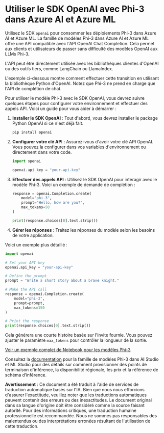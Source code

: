 # Utiliser le SDK OpenAI avec Phi-3 dans Azure AI et Azure ML

Utilisez le SDK `openai` pour consommer les déploiements Phi-3 dans Azure AI et Azure ML. La famille de modèles Phi-3 dans Azure AI et Azure ML offre une API compatible avec l'API OpenAI Chat Completion. Cela permet aux clients et utilisateurs de passer sans difficulté des modèles OpenAI aux LLMs Phi-3.

L'API peut être directement utilisée avec les bibliothèques clientes d'OpenAI ou des outils tiers, comme LangChain ou LlamaIndex.

L'exemple ci-dessous montre comment effectuer cette transition en utilisant la bibliothèque Python d'OpenAI. Notez que Phi-3 ne prend en charge que l'API de complétion de chat.

Pour utiliser le modèle Phi-3 avec le SDK OpenAI, vous devrez suivre quelques étapes pour configurer votre environnement et effectuer des appels API. Voici un guide pour vous aider à démarrer :

1. **Installer le SDK OpenAI** : Tout d'abord, vous devrez installer le package Python OpenAI si ce n'est déjà fait.
   ```bash
   pip install openai
   ```

2. **Configurer votre clé API** : Assurez-vous d'avoir votre clé API OpenAI. Vous pouvez la configurer dans vos variables d'environnement ou directement dans votre code.
   ```python
   import openai

   openai.api_key = "your-api-key"
   ```

3. **Effectuer des appels API** : Utilisez le SDK OpenAI pour interagir avec le modèle Phi-3. Voici un exemple de demande de complétion :
   ```python
   response = openai.Completion.create(
       model="phi-3",
       prompt="Hello, how are you?",
       max_tokens=50
   )

   print(response.choices[0].text.strip())
   ```

4. **Gérer les réponses** : Traitez les réponses du modèle selon les besoins de votre application.

Voici un exemple plus détaillé :
```python
import openai

# Set your API key
openai.api_key = "your-api-key"

# Define the prompt
prompt = "Write a short story about a brave knight."

# Make the API call
response = openai.Completion.create(
    model="phi-3",
    prompt=prompt,
    max_tokens=150
)

# Print the response
print(response.choices[0].text.strip())
```

Cela générera une courte histoire basée sur l'invite fournie. Vous pouvez ajuster le paramètre `max_tokens` pour contrôler la longueur de la sortie.

[Voir un exemple complet de Notebook pour les modèles Phi-3](https://github.com/Azure/azureml-examples/blob/main/sdk/python/foundation-models/phi-3/openaisdk.ipynb)

Consultez la [documentation](https://learn.microsoft.com/azure/ai-studio/how-to/deploy-models-phi-3?WT.mc_id=aiml-137032-kinfeylo) pour la famille de modèles Phi-3 dans AI Studio et ML Studio pour des détails sur comment provisionner des points de terminaison d'inférence, la disponibilité régionale, les prix et la référence de schéma d'inférence.

**Avertissement** :
Ce document a été traduit à l'aide de services de traduction automatique basés sur l'IA. Bien que nous nous efforcions d'assurer l'exactitude, veuillez noter que les traductions automatiques peuvent contenir des erreurs ou des inexactitudes. Le document original dans sa langue d'origine doit être considéré comme la source faisant autorité. Pour des informations critiques, une traduction humaine professionnelle est recommandée. Nous ne sommes pas responsables des malentendus ou des interprétations erronées résultant de l'utilisation de cette traduction.